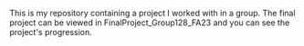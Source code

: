 This is my repository containing a project I worked with in a group. The final project can be viewed in FinalProject_Group128_FA23 and you can see the project's progression.

